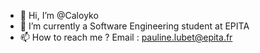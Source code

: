 - 👋 Hi, I’m @Caloyko
- 🌱 I’m currently a Software Engineering student at EPITA
- 📫 How to reach me ? Email : pauline.lubet@epita.fr

<!---
Caloyko/Caloyko is a ✨ special ✨ repository because its `README.md` (this file) appears on your GitHub profile.
You can click the Preview link to take a look at your changes.
--->
